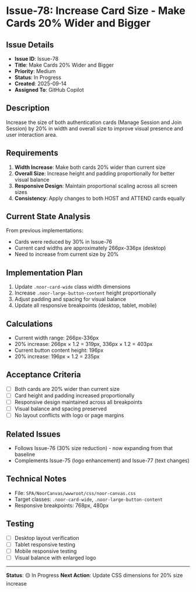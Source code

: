 # Issue-78: Increase Card Size - Make Cards 20% Wider and Bigger

## Issue Details
- **Issue ID**: Issue-78
- **Title**: Make Cards 20% Wider and Bigger
- **Priority**: Medium
- **Status**: In Progress
- **Created**: 2025-09-14
- **Assigned To**: GitHub Copilot

## Description
Increase the size of both authentication cards (Manage Session and Join Session) by 20% in width and overall size to improve visual presence and user interaction area.

## Requirements
1. **Width Increase**: Make both cards 20% wider than current size
2. **Overall Size**: Increase height and padding proportionally for better visual balance
3. **Responsive Design**: Maintain proportional scaling across all screen sizes
4. **Consistency**: Apply changes to both HOST and ATTEND cards equally

## Current State Analysis
From previous implementations:
- Cards were reduced by 30% in Issue-76
- Current card widths are approximately 266px-336px (desktop)
- Need to increase from current size by 20%

## Implementation Plan
1. Update `.noor-card-wide` class width dimensions
2. Increase `.noor-large-button-content` height proportionally  
3. Adjust padding and spacing for visual balance
4. Update all responsive breakpoints (desktop, tablet, mobile)

## Calculations
- Current width range: 266px-336px
- 20% increase: 266px × 1.2 = 319px, 336px × 1.2 = 403px
- Current button content height: 196px
- 20% increase: 196px × 1.2 = 235px

## Acceptance Criteria
- [ ] Both cards are 20% wider than current size
- [ ] Card height and padding increased proportionally
- [ ] Responsive design maintained across all breakpoints
- [ ] Visual balance and spacing preserved
- [ ] No layout conflicts with logo or page margins

## Related Issues
- Follows Issue-76 (30% size reduction) - now expanding from that baseline
- Complements Issue-75 (logo enhancement) and Issue-77 (text changes)

## Technical Notes
- File: `SPA/NoorCanvas/wwwroot/css/noor-canvas.css`
- Target classes: `.noor-card-wide`, `.noor-large-button-content`
- Responsive breakpoints: 768px, 480px

## Testing
- [ ] Desktop layout verification
- [ ] Tablet responsive testing  
- [ ] Mobile responsive testing
- [ ] Visual balance with enlarged logo

---
**Status**: 🟡 In Progress
**Next Action**: Update CSS dimensions for 20% size increase
